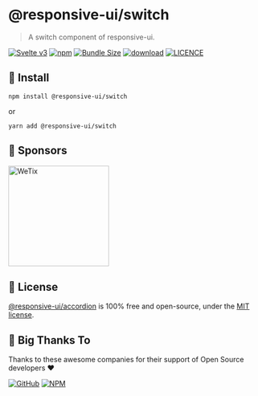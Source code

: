 
# @responsive-ui/switch

> A switch component of responsive-ui.

<p>

[![Svelte v3](https://img.shields.io/badge/svelte-v3-orange.svg)](https://svelte.dev)
[![npm](https://img.shields.io/npm/v/@responsive-ui/switch.svg)](https://www.npmjs.com/package/@responsive-ui/switch)
[![Bundle Size](https://badgen.net/bundlephobia/minzip/%40responsive-ui%2Fswitch)](https://bundlephobia.com/result?p=%40responsive-ui%2Fswitch)
[![download](https://img.shields.io/npm/dw/@responsive-ui/switch.svg)](https://www.npmjs.com/package/@responsive-ui/switch)
[![LICENCE](https://img.shields.io/github/license/wetix/responsive-ui)](https://github.com/wetix/responsive-ui/blob/main/LICENSE)

</p>

## 🔨 Install

```console
npm install @responsive-ui/switch
```

or

```console
yarn add @responsive-ui/switch
```

## 🔋 Sponsors

<img src="https://asset.wetix.my/images/logo/wetix.png" alt="WeTix" width="200px">

## 📄 License

[@responsive-ui/accordion](https://github.com/wetix/responsive-ui/tree/main/components/accordion) is 100% free and open-source, under the [MIT license](https://github.com/wetix/responsive-ui/blob/main/LICENSE).

## 🎉 Big Thanks To

Thanks to these awesome companies for their support of Open Source developers ❤

[![GitHub](https://jstools.dev/img/badges/github.svg)](https://github.com/open-source)
[![NPM](https://jstools.dev/img/badges/npm.svg)](https://www.npmjs.com/)
